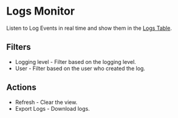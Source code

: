 # Logs Monitor

Listen to Log Events in real time and show them in the [Logs Table](logs-table.md).

## Filters

-   Logging level - Filter based on the logging level.
-   User - Filter based on the user who created the log.

## Actions

-   Refresh - Clear the view.
-   Export Logs - Download logs.
